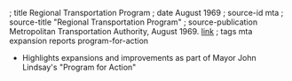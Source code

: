 ; title Regional Transportation Program
; date August 1969
; source-id mta
; source-title "Regional Transportation Program"
; source-publication Metropolitan Transportation Authority, August 1969. [link](https://ia800502.us.archive.org/14/items/regionaltranspor00newy/regionaltranspor00newy.pdf)
; tags mta expansion reports program-for-action

- Highlights expansions and improvements as part of Mayor John Lindsay's "Program for Action"
